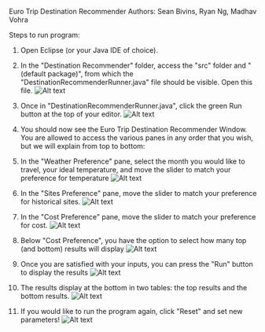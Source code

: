 Euro Trip Destination Recommender
Authors: Sean Bivins, Ryan Ng, Madhav Vohra

Steps to run program:

1. Open Eclipse (or your Java IDE of choice).

2. In the "Destination Recommender" folder, access the "src" folder and "(default package)",
from which the "DestinationRecommenderRunner.java" file should be visible. Open this file.
![Alt text](/relative/path/to/img.jpg?raw=true "Optional Title")

3. Once in "DestinationRecommenderRunner.java", click the green Run button at the top of your editor.
![Alt text](/relative/path/to/img.jpg?raw=true "Optional Title")

4. You should now see the Euro Trip Destination Recommender Window. You are allowed to access 
the various panes in any order that you wish, but we will explain from top to bottom:

5. In the "Weather Preference" pane, select the month you would like to travel, your ideal
temperature, and move the slider to match your preference for temperature
![Alt text](/relative/path/to/img.jpg?raw=true "Optional Title")

6. In the "Sites Preference" pane, move the slider to match your preference for historical sites.
![Alt text](/relative/path/to/img.jpg?raw=true "Optional Title")

7. In the "Cost Preference" pane, move the slider to match your preference for cost.
![Alt text](/relative/path/to/img.jpg?raw=true "Optional Title")

8. Below "Cost Preference", you have the option to select how many top (and bottom) results will
display
![Alt text](/relative/path/to/img.jpg?raw=true "Optional Title")

9. Once you are satisfied with your inputs, you can press the "Run" button to display the results
![Alt text](/relative/path/to/img.jpg?raw=true "Optional Title")

10. The results display at the bottom in two tables: the top results and the bottom results.
![Alt text](/relative/path/to/img.jpg?raw=true "Optional Title")

11. If you would like to run the program again, click "Reset" and set new parameters!
![Alt text](/relative/path/to/img.jpg?raw=true "Optional Title")
